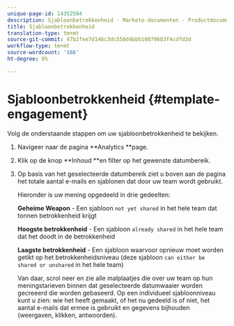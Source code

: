 ```yaml
---
unique-page-id: 14352504
description: Sjabloonbetrokkenheid - Marketo-documenten - Productdocumentatie
title: Sjabloonbetrokkenheid
translation-type: tm+mt
source-git-commit: 47b2fee7d146c3dc558d4bbb10070683f4cdfd3d
workflow-type: tm+mt
source-wordcount: '166'
ht-degree: 0%

---
```



# Sjabloonbetrokkenheid {#template-engagement}

Volg de onderstaande stappen om uw sjabloonbetrokkenheid te bekijken.

1. Navigeer naar de pagina **Analytics **page.
1. Klik op de knop **Inhoud **en filter op het gewenste datumbereik.
1. Op basis van het geselecteerde datumbereik ziet u boven aan de pagina het totale aantal e-mails en sjablonen dat door uw team wordt gebruikt.

   Hieronder is uw mening opgedeeld in drie gedeelten:

   **Geheime Weapon** - Een sjabloon `not yet shared` in het hele team dat tonnen betrokkenheid krijgt

   **Hoogste betrokkenheid** - Een sjabloon `already shared` in het hele team dat het doodt in de betrokkenheid

   **Laagste betrokkenheid** - Een sjabloon waarvoor opnieuw moet worden getikt op het betrokkenheidsniveau (deze sjabloon `can either be shared or unshared` in het hele team)

   Van daar, scrol neer en zie alle malplaatjes die over uw team op hun meningstarieven binnen dat geselecteerde datumwaaier worden gecreeerd die worden gebaseerd. Op een individueel sjabloonniveau kunt u zien: wie het heeft gemaakt, of het nu gedeeld is of niet, het aantal e-mails dat ermee is gebruikt en gegevens bijhouden (weergaven, klikken, antwoorden).

